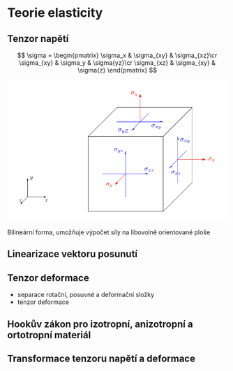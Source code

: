 # Teorie elasticity

## Tenzor napětí

$$
\sigma = \begin{pmatrix}
\sigma_x & \sigma_{xy} & \sigma_{xz}\cr
\sigma_{xy} & \sigma_y & \sigma{yz}\cr
\sigma_{xz} & \sigma_{xy} & \sigma{z}
\end{pmatrix}
$$

![](../images/stress.svg)

Bilineární forma, umožňuje výpočet síly na libovolně orientované ploše

## Linearizace vektoru posunutí
## Tenzor deformace

* separace rotační, posuvné a deformační složky 
* tenzor deformace

## Hookův zákon pro izotropní, anizotropní a ortotropní materiál
## Transformace tenzoru napětí a deformace
